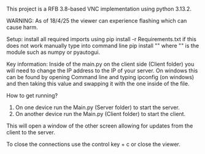 This project is a RFB 3.8-based VNC implementation using python 3.13.2.

WARNING: As of 18/4/25 the viewer can experience flashing which can cause harm.


Setup:
install all required imports using pip install -r Requirements.txt 
if this does not work manually type into command line pip install "" 
where "" is the module such as numpy or pyautogui.

Key information:
Inside of the main.py on the client side (Client folder) you will need to change the IP address to the IP of your server.
On windows this can be found by opening Command line and typing ipconfig (on windows) and then taking this value and swapping it with the one inside of the file.

How to get running?
1. On one device run the Main.py (Server folder) to start the server.
2. On another device run the Main.py (Client folder) to start the client.
 
This will open a window of the other screen allowing for updates from the client to the server.

To close the connections use the control key + c or close the viewer.

